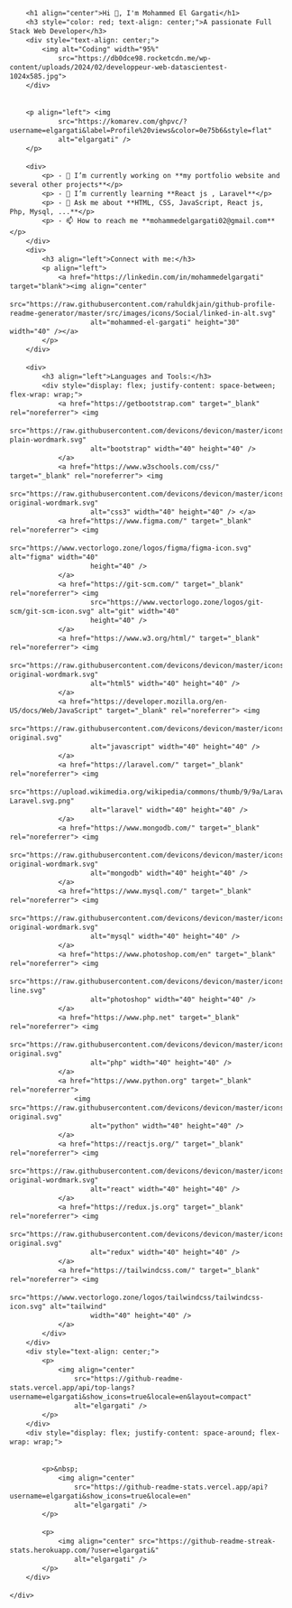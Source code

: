  <div style="margin: 10px;">

        <h1 align="center">Hi 👋, I'm Mohammed El Gargati</h1>
        <h3 style="color: red; text-align: center;">A passionate Full Stack Web Developer</h3>
        <div style="text-align: center;">
            <img alt="Coding" width="95%"
                src="https://db0dce98.rocketcdn.me/wp-content/uploads/2024/02/developpeur-web-datascientest-1024x585.jpg">
        </div>


        <p align="left"> <img
                src="https://komarev.com/ghpvc/?username=elgargati&label=Profile%20views&color=0e75b6&style=flat"
                alt="elgargati" />
        </p>

        <div>
            <p> - 🔭 I’m currently working on **my portfolio website and several other projects**</p>
            <p> - 🌱 I’m currently learning **React js , Laravel**</p>
            <p> - 💬 Ask me about **HTML, CSS, JavaScript, React js, Php, Mysql, ...**</p>
            <p> - 📫 How to reach me **mohammedelgargati02@gmail.com**</p>
        </div>
        <div>
            <h3 align="left">Connect with me:</h3>
            <p align="left">
                <a href="https://linkedin.com/in/mohammedelgargati" target="blank"><img align="center"
                        src="https://raw.githubusercontent.com/rahuldkjain/github-profile-readme-generator/master/src/images/icons/Social/linked-in-alt.svg"
                        alt="mohammed-el-gargati" height="30" width="40" /></a>
            </p>
        </div>

        <div>
            <h3 align="left">Languages and Tools:</h3>
            <div style="display: flex; justify-content: space-between; flex-wrap: wrap;">
                <a href="https://getbootstrap.com" target="_blank" rel="noreferrer"> <img
                        src="https://raw.githubusercontent.com/devicons/devicon/master/icons/bootstrap/bootstrap-plain-wordmark.svg"
                        alt="bootstrap" width="40" height="40" />
                </a>
                <a href="https://www.w3schools.com/css/" target="_blank" rel="noreferrer"> <img
                        src="https://raw.githubusercontent.com/devicons/devicon/master/icons/css3/css3-original-wordmark.svg"
                        alt="css3" width="40" height="40" /> </a>
                <a href="https://www.figma.com/" target="_blank" rel="noreferrer"> <img
                        src="https://www.vectorlogo.zone/logos/figma/figma-icon.svg" alt="figma" width="40"
                        height="40" />
                </a>
                <a href="https://git-scm.com/" target="_blank" rel="noreferrer"> <img
                        src="https://www.vectorlogo.zone/logos/git-scm/git-scm-icon.svg" alt="git" width="40"
                        height="40" />
                </a>
                <a href="https://www.w3.org/html/" target="_blank" rel="noreferrer"> <img
                        src="https://raw.githubusercontent.com/devicons/devicon/master/icons/html5/html5-original-wordmark.svg"
                        alt="html5" width="40" height="40" />
                </a>
                <a href="https://developer.mozilla.org/en-US/docs/Web/JavaScript" target="_blank" rel="noreferrer"> <img
                        src="https://raw.githubusercontent.com/devicons/devicon/master/icons/javascript/javascript-original.svg"
                        alt="javascript" width="40" height="40" />
                </a>
                <a href="https://laravel.com/" target="_blank" rel="noreferrer"> <img
                        src="https://upload.wikimedia.org/wikipedia/commons/thumb/9/9a/Laravel.svg/1969px-Laravel.svg.png"
                        alt="laravel" width="40" height="40" />
                </a>
                <a href="https://www.mongodb.com/" target="_blank" rel="noreferrer"> <img
                        src="https://raw.githubusercontent.com/devicons/devicon/master/icons/mongodb/mongodb-original-wordmark.svg"
                        alt="mongodb" width="40" height="40" />
                </a>
                <a href="https://www.mysql.com/" target="_blank" rel="noreferrer"> <img
                        src="https://raw.githubusercontent.com/devicons/devicon/master/icons/mysql/mysql-original-wordmark.svg"
                        alt="mysql" width="40" height="40" />
                </a>
                <a href="https://www.photoshop.com/en" target="_blank" rel="noreferrer"> <img
                        src="https://raw.githubusercontent.com/devicons/devicon/master/icons/photoshop/photoshop-line.svg"
                        alt="photoshop" width="40" height="40" />
                </a>
                <a href="https://www.php.net" target="_blank" rel="noreferrer"> <img
                        src="https://raw.githubusercontent.com/devicons/devicon/master/icons/php/php-original.svg"
                        alt="php" width="40" height="40" />
                </a>
                <a href="https://www.python.org" target="_blank" rel="noreferrer">
                    <img src="https://raw.githubusercontent.com/devicons/devicon/master/icons/python/python-original.svg"
                        alt="python" width="40" height="40" />
                </a>
                <a href="https://reactjs.org/" target="_blank" rel="noreferrer"> <img
                        src="https://raw.githubusercontent.com/devicons/devicon/master/icons/react/react-original-wordmark.svg"
                        alt="react" width="40" height="40" />
                </a>
                <a href="https://redux.js.org" target="_blank" rel="noreferrer"> <img
                        src="https://raw.githubusercontent.com/devicons/devicon/master/icons/redux/redux-original.svg"
                        alt="redux" width="40" height="40" />
                </a>
                <a href="https://tailwindcss.com/" target="_blank" rel="noreferrer"> <img
                        src="https://www.vectorlogo.zone/logos/tailwindcss/tailwindcss-icon.svg" alt="tailwind"
                        width="40" height="40" />
                </a>
            </div>
        </div>
        <div style="text-align: center;">
            <p>
                <img align="center"
                    src="https://github-readme-stats.vercel.app/api/top-langs?username=elgargati&show_icons=true&locale=en&layout=compact"
                    alt="elgargati" />
            </p>
        </div>
        <div style="display: flex; justify-content: space-around; flex-wrap: wrap;">


            <p>&nbsp;
                <img align="center"
                    src="https://github-readme-stats.vercel.app/api?username=elgargati&show_icons=true&locale=en"
                    alt="elgargati" />
            </p>

            <p>
                <img align="center" src="https://github-readme-streak-stats.herokuapp.com/?user=elgargati&"
                    alt="elgargati" />
            </p>
        </div>

    </div>
